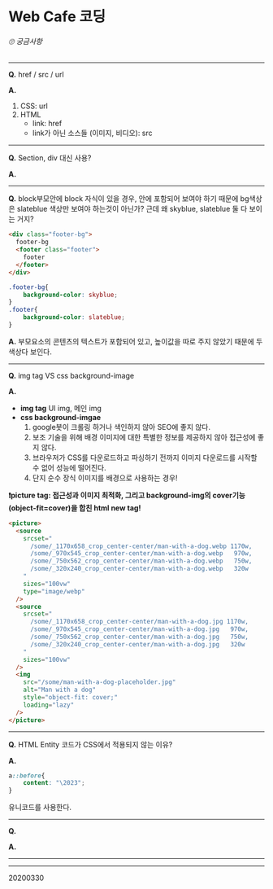 # Web Cafe 코딩





###### 🙄 궁금사항

---

**Q.**  href / src / url

**A.** 

1. CSS: url
2. HTML
   - link: href
   - link가 아닌 소스들 (이미지, 비디오): src

---

**Q.**  Section, div 대신 사용?

**A.** 

---

**Q.** block부모안에 block 자식이 있을 경우, 안에 포함되어 보여야 하기 때문에 bg색상은 slateblue 색상만 보여야 하는것이 아닌가? 근데 왜 skyblue, slateblue 둘 다 보이는 거지?

~~~html
<div class="footer-bg">
  footer-bg
  <footer class="footer">
    footer
  </footer>        
</div>
~~~

~~~css
.footer-bg{
    background-color: skyblue;
}
.footer{
    background-color: slateblue;
}
~~~



**A.**  부모요소의 콘텐츠의 텍스트가 포함되어 있고, 높이값을 따로 주지 않았기 때문에 두 색상다 보인다.

---

**Q.** img tag VS css background-image

**A.** 

-  **img tag**
  UI img, 메인 img
- **css background-imgae**
  1. google봇이 크롤링 하거나 색인하지 않아 SEO에 좋지 않다.
  2. 보조 기술을 위해 배경 이미지에 대한 특별한 정보를 제공하지 않아 접근성에 좋지 않다.
  3. 브라우저가 CSS를 다운로드하고 파싱하기 전까지 이미지 다운로드를 시작할 수 없어 성능에 떨어진다.
  4. 단지 순수 장식 이미지를 배경으로 사용하는 경우!



**&#10071;picture tag: 접근성과 이미지 최적화, 그리고 background-img의 cover기능(object-fit=cover)을 합친 html new tag!**  

~~~html
<picture>
  <source
    srcset="
      /some/_1170x658_crop_center-center/man-with-a-dog.webp 1170w,
      /some/_970x545_crop_center-center/man-with-a-dog.webp   970w,
      /some/_750x562_crop_center-center/man-with-a-dog.webp   750w,
      /some/_320x240_crop_center-center/man-with-a-dog.webp   320w
    "
    sizes="100vw"
    type="image/webp"
  />
  <source
    srcset="
      /some/_1170x658_crop_center-center/man-with-a-dog.jpg 1170w,
      /some/_970x545_crop_center-center/man-with-a-dog.jpg   970w,
      /some/_750x562_crop_center-center/man-with-a-dog.jpg   750w,
      /some/_320x240_crop_center-center/man-with-a-dog.jpg   320w
    "
    sizes="100vw"
  />
  <img
    src="/some/man-with-a-dog-placeholder.jpg"
    alt="Man with a dog"
    style="object-fit: cover;"
    loading="lazy"
  />
</picture>
~~~



---

**Q.**  HTML Entity 코드가 CSS에서 적용되지 않는 이유?

**A.**

~~~css
a::before{
    content: "\2023";
}
~~~

유니코드를 사용한다.

 

---

**Q.** 

**A.** 

---







---

20200330